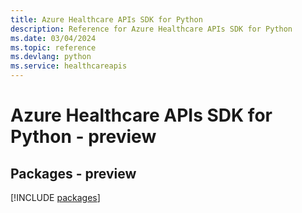 ```yaml
---
title: Azure Healthcare APIs SDK for Python
description: Reference for Azure Healthcare APIs SDK for Python
ms.date: 03/04/2024
ms.topic: reference
ms.devlang: python
ms.service: healthcareapis
---
```

# Azure Healthcare APIs SDK for Python - preview
## Packages - preview
[!INCLUDE [packages](healthcare-apis-index.md)]